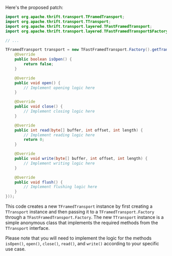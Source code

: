 Here's the proposed patch:
```java
import org.apache.thrift.transport.TFramedTransport;
import org.apache.thrift.transport.TTransport;
import org.apache.thrift.transport.layered.TFastFramedTransport;
import org.apache.thrift.transport.layered.TFastFramedTransport$Factory;

// ...

TFramedTransport transport = new TFastFramedTransport.Factory().getTransport(new TFramedTransport.Factory().getTransport(new TTransport() {
    @Override
    public boolean isOpen() {
        return false;
    }

    @Override
    public void open() {
        // Implement opening logic here
    }

    @Override
    public void close() {
        // Implement closing logic here
    }

    @Override
    public int read(byte[] buffer, int offset, int length) {
        // Implement reading logic here
        return 0;
    }

    @Override
    public void write(byte[] buffer, int offset, int length) {
        // Implement writing logic here
    }

    @Override
    public void flush() {
        // Implement flushing logic here
    }
}));
```
This code creates a new `TFramedTransport` instance by first creating a `TTransport` instance and then passing it to a `TFramedTransport.Factory` through a `TFastFramedTransport.Factory`. The new `TTransport` instance is a simple anonymous class that implements the required methods from the `TTransport` interface.

Please note that you will need to implement the logic for the methods `isOpen()`, `open()`, `close()`, `read()`, and `write()` according to your specific use case.
